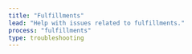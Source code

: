 ```yaml
---
title: "Fulfillments"
lead: "Help with issues related to fulfillments."
process: "fulfillments"
type: troubleshooting
---
```





    



